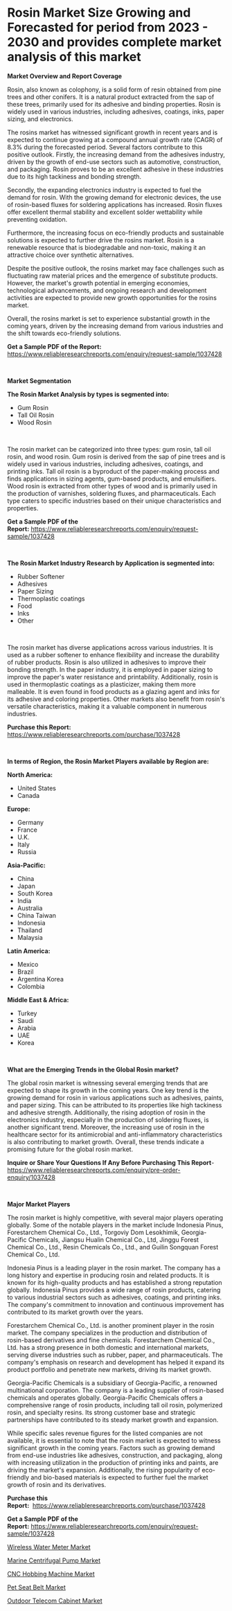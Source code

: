 <p><h1>Rosin Market Size Growing and Forecasted for period from 2023 - 2030 and provides complete market analysis of this market</h1></p><p><strong>Market Overview and Report Coverage</strong></p>
<p><p>Rosin, also known as colophony, is a solid form of resin obtained from pine trees and other conifers. It is a natural product extracted from the sap of these trees, primarily used for its adhesive and binding properties. Rosin is widely used in various industries, including adhesives, coatings, inks, paper sizing, and electronics.</p><p>The rosins market has witnessed significant growth in recent years and is expected to continue growing at a compound annual growth rate (CAGR) of 8.3% during the forecasted period. Several factors contribute to this positive outlook. Firstly, the increasing demand from the adhesives industry, driven by the growth of end-use sectors such as automotive, construction, and packaging. Rosin proves to be an excellent adhesive in these industries due to its high tackiness and bonding strength.</p><p>Secondly, the expanding electronics industry is expected to fuel the demand for rosin. With the growing demand for electronic devices, the use of rosin-based fluxes for soldering applications has increased. Rosin fluxes offer excellent thermal stability and excellent solder wettability while preventing oxidation.</p><p>Furthermore, the increasing focus on eco-friendly products and sustainable solutions is expected to further drive the rosins market. Rosin is a renewable resource that is biodegradable and non-toxic, making it an attractive choice over synthetic alternatives.</p><p>Despite the positive outlook, the rosins market may face challenges such as fluctuating raw material prices and the emergence of substitute products. However, the market's growth potential in emerging economies, technological advancements, and ongoing research and development activities are expected to provide new growth opportunities for the rosins market.</p><p>Overall, the rosins market is set to experience substantial growth in the coming years, driven by the increasing demand from various industries and the shift towards eco-friendly solutions.</p></p>
<p><strong>Get a Sample PDF of the Report:</strong> <a href="https://www.reliableresearchreports.com/enquiry/request-sample/1037428">https://www.reliableresearchreports.com/enquiry/request-sample/1037428</a></p>
<p>&nbsp;</p>
<p><strong>Market Segmentation</strong></p>
<p><strong>The Rosin Market Analysis by types is segmented into:</strong></p>
<p><ul><li>Gum Rosin</li><li>Tall Oil Rosin</li><li>Wood Rosin</li></ul></p>
<p>&nbsp;</p>
<p><p>The rosin market can be categorized into three types: gum rosin, tall oil rosin, and wood rosin. Gum rosin is derived from the sap of pine trees and is widely used in various industries, including adhesives, coatings, and printing inks. Tall oil rosin is a byproduct of the paper-making process and finds applications in sizing agents, gum-based products, and emulsifiers. Wood rosin is extracted from other types of wood and is primarily used in the production of varnishes, soldering fluxes, and pharmaceuticals. Each type caters to specific industries based on their unique characteristics and properties.</p></p>
<p><strong>Get a Sample PDF of the Report:</strong>&nbsp;<a href="https://www.reliableresearchreports.com/enquiry/request-sample/1037428">https://www.reliableresearchreports.com/enquiry/request-sample/1037428</a></p>
<p>&nbsp;</p>
<p><strong>The Rosin Market Industry Research by Application is segmented into:</strong></p>
<p><ul><li>Rubber Softener</li><li>Adhesives</li><li>Paper Sizing</li><li>Thermoplastic coatings</li><li>Food</li><li>Inks</li><li>Other</li></ul></p>
<p>&nbsp;</p>
<p><p>The rosin market has diverse applications across various industries. It is used as a rubber softener to enhance flexibility and increase the durability of rubber products. Rosin is also utilized in adhesives to improve their bonding strength. In the paper industry, it is employed in paper sizing to improve the paper's water resistance and printability. Additionally, rosin is used in thermoplastic coatings as a plasticizer, making them more malleable. It is even found in food products as a glazing agent and inks for its adhesive and coloring properties. Other markets also benefit from rosin's versatile characteristics, making it a valuable component in numerous industries.</p></p>
<p><strong>Purchase this Report:</strong>&nbsp; <a href="https://www.reliableresearchreports.com/purchase/1037428">https://www.reliableresearchreports.com/purchase/1037428</a></p>
<p>&nbsp;</p>
<p><strong>In terms of Region, the Rosin Market Players available by Region are:</strong></p>
<p>
    <p> <strong> North America: </strong>
        <ul>
            <li>United States</li>
            <li>Canada</li>
        </ul>
        </p> 
    <p> <strong> Europe: </strong>
        <ul>
            <li>Germany</li>
            <li>France</li>
            <li>U.K.</li>
            <li>Italy</li>
            <li>Russia</li>
        </ul>
        </p> 
    <p> <strong> Asia-Pacific: </strong>
        <ul>
            <li>China</li>
            <li>Japan</li>
            <li>South Korea</li>
            <li>India</li>
            <li>Australia</li>
            <li>China Taiwan</li>
            <li>Indonesia</li>
            <li>Thailand</li>
            <li>Malaysia</li>
        </ul>
        </p> 
    <p> <strong> Latin America: </strong>
        <ul>
            <li>Mexico</li>
            <li>Brazil</li>
            <li>Argentina Korea</li>
            <li>Colombia</li>
        </ul>
        </p> 
    <p> <strong> Middle East & Africa: </strong>
        <ul>
            <li>Turkey</li>
            <li>Saudi</li>
            <li>Arabia</li>
            <li>UAE</li>
            <li>Korea</li>
        </ul>
    </p>
    </p>
<p>&nbsp;</p>
<p><strong>What are the Emerging Trends in the Global Rosin market?</strong></p>
<p><p>The global rosin market is witnessing several emerging trends that are expected to shape its growth in the coming years. One key trend is the growing demand for rosin in various applications such as adhesives, paints, and paper sizing. This can be attributed to its properties like high tackiness and adhesive strength. Additionally, the rising adoption of rosin in the electronics industry, especially in the production of soldering fluxes, is another significant trend. Moreover, the increasing use of rosin in the healthcare sector for its antimicrobial and anti-inflammatory characteristics is also contributing to market growth. Overall, these trends indicate a promising future for the global rosin market.</p></p>
<p><strong>Inquire or Share Your Questions If Any Before Purchasing This Report</strong>- <a href="https://www.reliableresearchreports.com/enquiry/pre-order-enquiry/1037428">https://www.reliableresearchreports.com/enquiry/pre-order-enquiry/1037428</a></p>
<p>&nbsp;</p>
<p><strong>Major Market Players</strong></p>
<p><p>The rosin market is highly competitive, with several major players operating globally. Some of the notable players in the market include Indonesia Pinus, Forestarchem Chemical Co., Ltd., Torgoviy Dom Lesokhimik, Georgia-Pacific Chemicals, Jiangsu Hualin Chemical Co., Ltd, Jinggu Forest Chemical Co., Ltd., Resin Chemicals Co., Ltd., and Guilin Songquan Forest Chemical Co., Ltd. </p><p>Indonesia Pinus is a leading player in the rosin market. The company has a long history and expertise in producing rosin and related products. It is known for its high-quality products and has established a strong reputation globally. Indonesia Pinus provides a wide range of rosin products, catering to various industrial sectors such as adhesives, coatings, and printing inks. The company's commitment to innovation and continuous improvement has contributed to its market growth over the years.</p><p>Forestarchem Chemical Co., Ltd. is another prominent player in the rosin market. The company specializes in the production and distribution of rosin-based derivatives and fine chemicals. Forestarchem Chemical Co., Ltd. has a strong presence in both domestic and international markets, serving diverse industries such as rubber, paper, and pharmaceuticals. The company's emphasis on research and development has helped it expand its product portfolio and penetrate new markets, driving its market growth.</p><p>Georgia-Pacific Chemicals is a subsidiary of Georgia-Pacific, a renowned multinational corporation. The company is a leading supplier of rosin-based chemicals and operates globally. Georgia-Pacific Chemicals offers a comprehensive range of rosin products, including tall oil rosin, polymerized rosin, and specialty resins. Its strong customer base and strategic partnerships have contributed to its steady market growth and expansion.</p><p>While specific sales revenue figures for the listed companies are not available, it is essential to note that the rosin market is expected to witness significant growth in the coming years. Factors such as growing demand from end-use industries like adhesives, construction, and packaging, along with increasing utilization in the production of printing inks and paints, are driving the market's expansion. Additionally, the rising popularity of eco-friendly and bio-based materials is expected to further fuel the market growth of rosin and its derivatives.</p></p>
<p><strong>Purchase this Report:</strong>&nbsp;&nbsp;<a href="https://www.reliableresearchreports.com/purchase/1037428">https://www.reliableresearchreports.com/purchase/1037428</a></p>
<p></p>
<p><strong>Get a Sample PDF of the Report:</strong>&nbsp;<a href="https://www.reliableresearchreports.com/enquiry/request-sample/1037428">https://www.reliableresearchreports.com/enquiry/request-sample/1037428</a></p>
<p><p><a href="https://medium.com/@elisamohr1910/wireless-water-meter-market-size-market-outlook-and-market-forecast-2023-to-2030-a4bfc0cca0e2">Wireless Water Meter Market</a></p><p><a href="https://medium.com/@kejsioni/marine-centrifugal-pump-market-analysis-and-sze-forecasted-for-period-from-2023-to-2030-94146c67a920">Marine Centrifugal Pump Market</a></p><p><a href="https://medium.com/@kyliemorgan1913/cnc-hobbing-machine-market-insight-market-trends-growth-forecasted-from-2023-to-2030-222baf34a209">CNC Hobbing Machine Market</a></p><p><a href="https://medium.com/@rogerking1949/pet-seat-belt-market-the-key-to-successful-business-strategy-forecast-till-2030-a3d1c6ee266f">Pet Seat Belt Market</a></p><p><a href="https://medium.com/@adeafrashri2022/analyzing-outdoor-telecom-cabinet-market-global-industry-perspective-and-forecast-2023-to-2030-e0724cf05ac1">Outdoor Telecom Cabinet Market</a></p></p>
